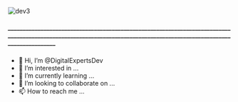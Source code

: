 ![dev3](https://user-images.githubusercontent.com/102004076/189752319-6f99b5b1-f931-4c45-9cdf-fb43476b0b7b.png)<h5 dir="auto">______________________________________________________________________________________________________________________________________________________________________</h5>
- 👋 Hi, I’m @DigitalExpertsDev
- 👀 I’m interested in ...
- 🌱 I’m currently learning ...
- 💞️ I’m looking to collaborate on ...
- 📫 How to reach me ...

